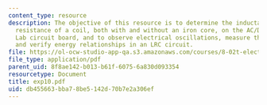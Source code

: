 ```yaml
---
content_type: resource
description: The objective of this resource is to determine the inductance and internal
  resistance of a coil, both with and without an iron core, on the AC/DC Electronics
  Lab circuit board, and to observe electrical oscillations, measure their frequencies,
  and verify energy relationships in an LRC circuit.
file: https://ol-ocw-studio-app-qa.s3.amazonaws.com/courses/8-02t-electricity-and-magnetism-spring-2005/db455663bba78be5142d70b7e2a306ef_exp10.pdf
file_type: application/pdf
parent_uid: 8f8ae142-b013-b61f-6075-6a830d093354
resourcetype: Document
title: exp10.pdf
uid: db455663-bba7-8be5-142d-70b7e2a306ef
---
```

